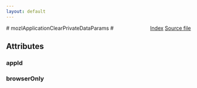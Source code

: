 ```yaml
---
layout: default
---
```

<div class='links' style='float:right'><a href="../index.html">Index</a>
<a href="http://dxr.mozilla.org/mozilla-central/source/dom/interfaces/apps/mozIApplicationClearPrivateDataParams.idl">Source file</a>
</div>
# mozIApplicationClearPrivateDataParams #

## Attributes ##

### appId ###

### browserOnly ###
